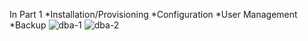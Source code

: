 In Part 1
*Installation/Provisioning
*Configuration
*User Management
*Backup
![dba-1](https://github.com/kalagonikiran/Database-Administration/assets/83135224/6849eeb6-4a15-4797-9281-5bd49e6ca203)
![dba-2](https://github.com/kalagonikiran/Database-Administration/assets/83135224/fdf8c729-5c47-4c48-9293-9fcce63acb63)


